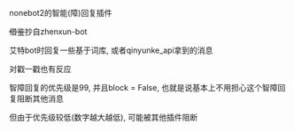 nonebot2的智能(障)回复插件

~~借鉴~~抄自zhenxun-bot



艾特bot时回复一些基于词库, 或者qinyunke_api拿到的消息

对戳一戳也有反应

智障回复的优先级是99, 并且block = False, 也就是说基本上不用担心这个智障回复阻断其他消息

但由于优先级较低(数字越大越低), 可能被其他插件阻断
